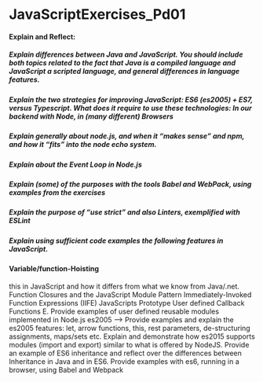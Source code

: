 # JavaScriptExercises_Pd01

#### Explain and Reflect:
##### Explain differences between Java and JavaScript. You should include both topics related to the fact that Java is a compiled language and JavaScript a scripted language, and general differences in language features.
##### Explain the two strategies for improving JavaScript: ES6 (es2005) + ES7, versus Typescript. What does it require to use these technologies: In our backend with Node, in (many different) Browsers
##### Explain generally about node.js, and when it “makes sense” and npm, and how it “fits” into the node echo system.
##### Explain about the Event Loop in Node.js
##### Explain (some) of the purposes with the tools Babel and WebPack, using  examples from the exercises
##### Explain the purpose of “use strict” and also Linters, exemplified with ESLint 
##### Explain using sufficient code examples the following features in JavaScript. 
#### Variable/function-Hoisting
this in JavaScript and how it differs from what we know from Java/.net.
Function Closures and the JavaScript Module Pattern
Immediately-Invoked Function Expressions (IIFE)
JavaScripts Prototype
User defined Callback Functions
E.
Provide examples of user defined reusable modules implemented in Node.js
es2005 -->
Provide examples and explain the es2005 features: let, arrow functions, this, rest parameters, de-structuring assignments, maps/sets etc.
Explain and demonstrate how es2015 supports modules (import and export) similar to what is offered by NodeJS.
Provide an example of ES6 inheritance and reflect over the differences between Inheritance in Java and in ES6.
Provide examples with es6, running in a browser, using Babel and Webpack



